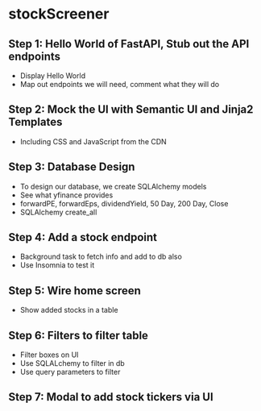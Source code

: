 # stockScreener

## Step 1: Hello World of FastAPI, Stub out the API endpoints

* Display Hello World
* Map out endpoints we will need, comment what they will do

## Step 2: Mock the UI with Semantic UI and Jinja2 Templates

* Including CSS and JavaScript from the CDN

## Step 3: Database Design

* To design our database, we create SQLAlchemy models
* See what yfinance provides 
* forwardPE, forwardEps, dividendYield, 50 Day, 200 Day, Close
* SQLAlchemy create_all

## Step 4: Add a stock endpoint

* Background task to fetch info and add to db also
* Use Insomnia to test it

## Step 5: Wire home screen

* Show added stocks in a table

## Step 6: Filters to filter table

* Filter boxes on UI
* Use SQLALchemy to filter in db
* Use query parameters to filter
 
## Step 7: Modal to add stock tickers via UI
